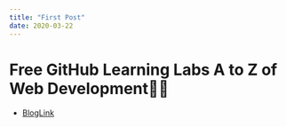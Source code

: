 ```yaml
---
title: "First Post"
date: 2020-03-22
---
```


# Free GitHub Learning Labs A to Z of Web Development🐱‍🏍
* [BlogLink](krishnakakade)

